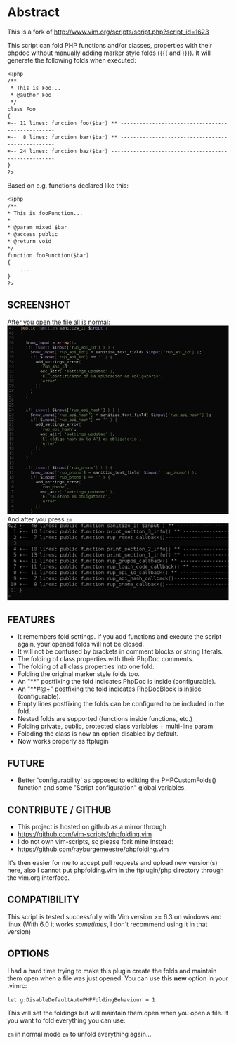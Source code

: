 Abstract
===============

This is a fork of http://www.vim.org/scripts/script.php?script_id=1623

This script can fold PHP functions and/or classes, properties with their phpdoc
without manually adding marker style folds ({{{ and }}}). 
It will generate the following folds when executed:

```
<?php
/**
 * This is Foo...
 * @author Foo
 */
class Foo 
{
+-- 11 lines: function foo($bar) ** -------------------------------------------------
+--  8 lines: function bar($bar) ** -------------------------------------------------
+-- 24 lines: function baz($bar) ----------------------------------------------------
}
?>
```

Based on e.g. functions declared like this:

```
<?php
/**
* This is fooFunction...
*
* @param mixed $bar
* @access public
* @return void
*/
function fooFunction($bar) 
{
    ...
}
?>
```

SCREENSHOT
----------------
After you open the file all is normal:
![just opened file](screenshots/2020-05-28-1590646436_screenshot_827x705.jpg "just opened file")
And after you press `zm`
![after zm](screenshots/2020-05-28-1590646466_screenshot_682x237.jpg "after zm")


FEATURES
----------------
- It remembers fold settings. If you add functions and execute the script again,
  your opened folds will not be closed.
- It will not be confused by brackets in comment blocks or string literals.
- The folding of class properties with their PhpDoc comments.
- The folding of all class properties into one fold.
- Folding the original marker style folds too.
- An "**" postfixing the fold indicates PhpDoc is inside (configurable).
- An "**#@+" postfixing the fold indicates PhpDocBlock is inside (configurable).
- Empty lines postfixing the folds can be configured to be included in the fold.
- Nested folds are supported (functions inside functions, etc.)
- Folding private, public, protected class variables + multi-line param.
- Foloding the class is now an option disabled by default.
- Now works properly as ftplugin

FUTURE
----------------
- Better 'configurability' as opposed to editting the PHPCustomFolds() function
  and some "Script configuration" global variables.

CONTRIBUTE / GITHUB
----------------
- This project is hosted on github as a mirror through
 - https://github.com/vim-scripts/phpfolding.vim
- I do not own vim-scripts, so please fork mine instead:
 - https://github.com/rayburgemeestre/phpfolding.vim

It's then easier for me to accept pull requests and upload new version(s) here,
also I cannot put phpfolding.vim in the ftplugin/php directory through the
vim.org interface.


COMPATIBILITY
--------------

This script is tested successfully with Vim version >= 6.3 on windows and linux
(With 6.0 it works *sometimes*, I don't recommend using it in that version)

OPTIONS
--------

I had a hard time trying to make this plugin create the folds and maintain them
open when a file was just opened. You can use this **new** option in your .vimrc:

`let g:DisableDefaultAutoPHPFoldingBehaviour = 1`

This will set the foldings but will maintain them open when you open a file. If
you want to fold everything you can use:

`zm` in normal mode
`zn` to unfold everything again...


